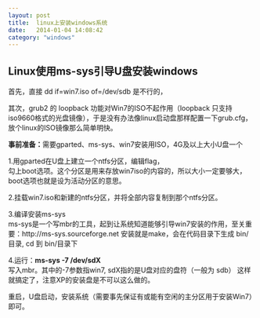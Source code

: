 ```yaml
---
layout: post
title:  linux上安装windows系统
date:   2014-01-04 14:08:42
category: "windows"
---
```

<h2 id="tagline">Linux使用ms-sys引导U盘安装windows</h2>

<p>首先，直接 dd if=win7.iso of=/dev/sdb 是不行的，</p>
<p>其次，grub2 的 loopback 功能对Win7的ISO不起作用（loopback 只支持iso9660格式的光盘镜像），于是没有办法像linux启动盘那样配置一下grub.cfg，放个linux的ISO镜像那么简单明快。</p>

<p><strong>事前准备：</strong>需要gparted、ms-sys、win7安装用ISO，4G及以上大小U盘一个</p>

<p>1.用gparted在U盘上建立一个ntfs分区，编辑flag，<br>
勾上boot选项。这个分区是用来存放win7iso的内容的，所以大小一定要够大，boot选项也就是设为活动分区的意思。</p>
<p>2.挂载win7.iso和新建的ntfs分区，并将全部内容复制到那个ntfs分区。</p>
<p>3.编译安装ms-sys<br>
ms-sys是一个写mbr的工具，起到让系统知道能够引导win7安装的作用，至关重要：http://ms-sys.sourceforge.net
安装就是make，会在代码目录下生成 bin/目录, cd 到 bin/目录下</p>
<p>4.运行：<b>ms-sys -7 /dev/sdX</b><br>
写入mbr。其中的-7参数指win7, sdX指的是U盘对应的盘符（一般为 sdb）
这样就搞定了，注意XP的安装盘是不可以这么做的。

<p>重启，U盘启动，安装系统（需要事先保证有或能有空闲的主分区用于安装Win7）即可。</p>
